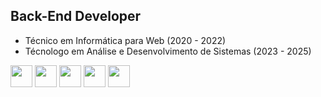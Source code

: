 ## Back-End Developer

- Técnico em Informática para Web (2020 - 2022)
- Técnologo em Análise e Desenvolvimento de Sistemas (2023 - 2025)

<div style="display: inline">
            <img width='35' height='35' src="https://cdn.jsdelivr.net/gh/devicons/devicon@latest/icons/java/java-original.svg" />
  <img width='35' height='35' src="https://cdn.jsdelivr.net/gh/devicons/devicon@latest/icons/javascript/javascript-original.svg" />
  <img width='35' height='35' src="https://cdn.jsdelivr.net/gh/devicons/devicon@latest/icons/mysql/mysql-original-wordmark.svg" />
  <img width='35' height='35' src="https://cdn.jsdelivr.net/gh/devicons/devicon@latest/icons/react/react-original.svg" />
  <img width='35' height='35' src="[https://www.svgrepo.com/show/376337/node-js.svg](https://www.svgrepo.com/show/452075/node-js.svg)" />          
</div>
